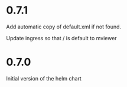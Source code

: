 # 0.7.1
Add automatic copy of default.xml if not found.

Update ingress so that / is default to mviewer

# 0.7.0

Initial version of the helm chart